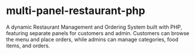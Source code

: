 # multi-panel-restaurant-php
A dynamic Restaurant Management and Ordering System built with PHP, featuring separate panels for customers and admin. Customers can browse the menu and place orders, while admins can manage categories, food items, and orders.

